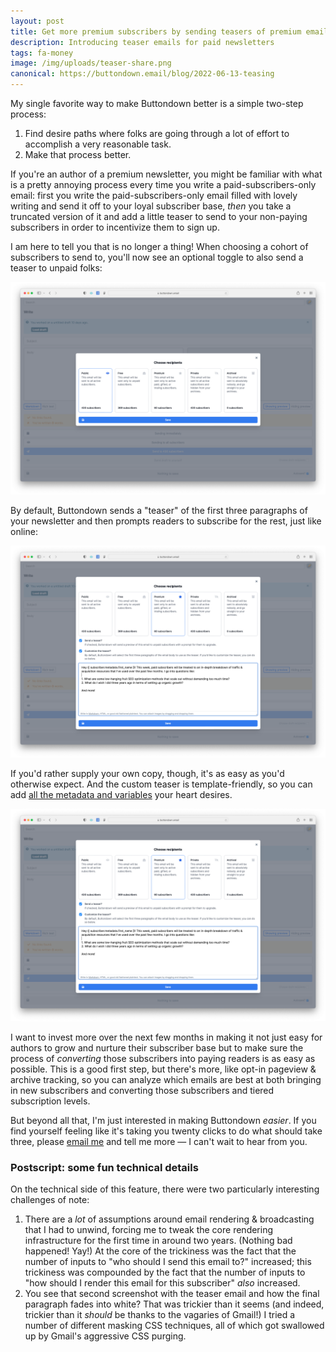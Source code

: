 ```yaml
---
layout: post
title: Get more premium subscribers by sending teasers of premium emails
description: Introducing teaser emails for paid newsletters
tags: fa-money
image: /img/uploads/teaser-share.png
canonical: https://buttondown.email/blog/2022-06-13-teasing
---
```


My single favorite way to make Buttondown better is a simple two-step process:

1. Find desire paths where folks are going through a lot of effort to accomplish a very reasonable task.
2. Make that process better.

If you're an author of a premium newsletter, you might be familiar with what is a pretty annoying process every time you write a paid-subscribers-only email: first you write the paid-subscribers-only email filled with lovely writing and send it off to your loyal subscriber base, _then_ you take a truncated version of it and add a little teaser to send to your non-paying subscribers in order to incentivize them to sign up.

I am here to tell you that is no longer a thing! When choosing a cohort of subscribers to send to, you'll now see an optional toggle to also send a teaser to unpaid folks:

![A screenshot of the draft recipients modal, which allows authors to choose between various cohorts of subscribers.](/img/tease1.png)

By default, Buttondown sends a "teaser" of the first three paragraphs of your newsletter and then prompts readers to subscribe for the rest, just like online:

![An example of the "teaser" email Buttondown sends out, with the first few paragraphs included and then a beseechment to upgrade for the rest of the missive.](/img/tease2.png)

If you'd rather supply your own copy, though, it's as easy as you'd otherwise expect. And the custom teaser is template-friendly, so you can add [all the metadata and variables]() your heart desires.

![A screenshot of the aforementioned draft recipients modal, with custom teaser text supplied. This text will go out to unpaid subscribers in lieu of the first few paragraphs.](/img/tease2.png)

I want to invest more over the next few months in making it not just easy for authors to grow and nurture their subscriber base but to make sure the process of _converting_ those subscribers into paying readers is as easy as possible. This is a good first step, but there's more, like opt-in pageview & archive tracking, so you can analyze which emails are best at both bringing in new subscribers and converting those subscribers and tiered subscription levels.

But beyond all that, I'm just interested in making Buttondown _easier_. If you find yourself feeling like it's taking you twenty clicks to do what should take three, please [email me](mailto:justin@buttondown.email) and tell me more — I can't wait to hear from you.

### Postscript: some fun technical details

On the technical side of this feature, there were two particularly interesting challenges of note:

1. There are a _lot_ of assumptions around email rendering & broadcasting that I had to unwind, forcing me to tweak the core rendering infrastructure for the first time in around two years. (Nothing bad happened! Yay!) At the core of the trickiness was the fact that the number of inputs to "who should I send this email to?" increased; this trickiness was compounded by the fact that the number of inputs to "how should I render this email for this subscriber" _also_ increased.
2. You see that second screenshot with the teaser email and how the final paragraph fades into white? That was trickier than it seems (and indeed, trickier than it _should_ be thanks to the vagaries of Gmail!) I tried a number of different masking CSS techniques, all of which got swallowed up by Gmail's aggressive CSS purging.
